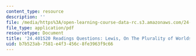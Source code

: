```yaml
---
content_type: resource
description: ''
file: /media/https%3A/open-learning-course-data-rc.s3.amazonaws.com/24-401-proseminar-in-philosophy-ii-spring-2020/b7b523ab7581e4f3456c8fe3963f9c66_MIT24_401S20_Questions6.pdf
file_type: application/pdf
resourcetype: Document
title: '24.401S20 Readings Questions: Lewis, On The Plurality of Worlds I'
uid: b7b523ab-7581-e4f3-456c-8fe3963f9c66
---
```

